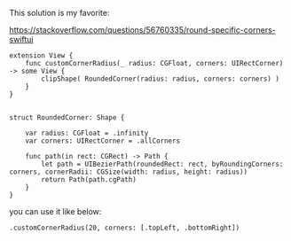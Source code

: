 This solution is my favorite:

https://stackoverflow.com/questions/56760335/round-specific-corners-swiftui


    extension View {
        func customCornerRadius(_ radius: CGFloat, corners: UIRectCorner) -> some View {
            clipShape( RoundedCorner(radius: radius, corners: corners) )
        }
    }


    struct RoundedCorner: Shape {

        var radius: CGFloat = .infinity
        var corners: UIRectCorner = .allCorners

        func path(in rect: CGRect) -> Path {
            let path = UIBezierPath(roundedRect: rect, byRoundingCorners: corners, cornerRadii: CGSize(width: radius, height: radius))
            return Path(path.cgPath)
        }
    }
    
    
you can use it like below:

    .customCornerRadius(20, corners: [.topLeft, .bottomRight])
